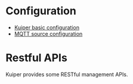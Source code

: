 # Configuration

- [Kuiper basic configuration](configuration_file.md)
- [MQTT source configuration](../rules/sources/mqtt.md)

# Restful APIs

Kuiper provides some RESTful management APIs.




